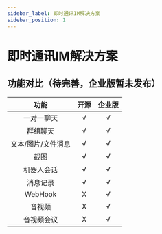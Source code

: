 ```yaml
---
sidebar_label: 即时通讯IM解决方案
sidebar_position: 1
---
```


# 即时通讯IM解决方案

## 功能对比（待完善，企业版暂未发布）

| 功能 | 开源 | 企业版 |
| :--: | :--: | :--: |
| 一对一聊天 | √ | √ |
| 群组聊天 | √ | √ |
| 文本/图片/文件消息 | √ | √ |
| 截图 | √ | √ |
| 机器人会话 | √ | √ |
| 消息记录 | √ | √ |
| WebHook | X | √ |
| 音视频 | X | √ |
| 音视频会议 | X | √ |
